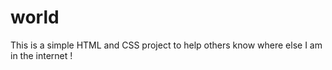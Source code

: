 # world
This is a simple HTML and CSS project to help others know where else I am in the internet !
